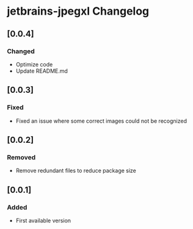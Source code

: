 <!-- Keep a Changelog guide -> https://keepachangelog.com -->

# jetbrains-jpegxl Changelog

## [0.0.4]
### Changed
- Optimize code
- Update README.md

## [0.0.3]
### Fixed
- Fixed an issue where some correct images could not be recognized

## [0.0.2]
### Removed
- Remove redundant files to reduce package size

## [0.0.1]
### Added
- First available version
